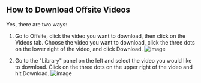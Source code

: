 ## How to Download Offsite Videos

Yes, there are two ways:

1. Go to Offsite, click the video you want to download, then click on the Videos tab. Choose the video you want to download, click the three dots on the lower right of the video, and click Download.
![image](https://github.com/user-attachments/assets/3779e68e-177d-4387-825b-582376f31e77)

2. Go to the "Library" panel on the left and select the video you would like to download. Click on the three dots on the upper right of the video and hit Download.
![image](https://github.com/user-attachments/assets/c66ba37e-5e8a-450c-a1fb-b3ed4d4730b7)